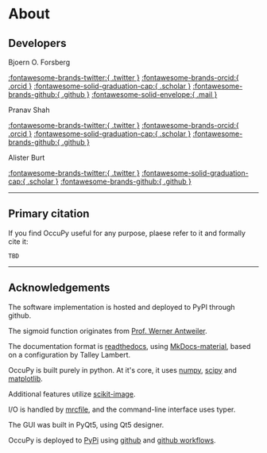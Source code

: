 # About 

## Developers

Bjoern O. Forsberg

<a href="https://twitter.com/bforsb" title="Bjoern on twitter">:fontawesome-brands-twitter:{ .twitter }</a>
<a href="https://orcid.org/0000-0002-6247-4063" title="Bjoern on ORCiD">:fontawesome-brands-orcid:{ .orcid }</a>
<a href="https://scholar.google.com/citations?user=8skHcycAAAAJ&hl=en" title="Bjoern on 
google scholar">:fontawesome-solid-graduation-cap:{ .scholar }</a>
<a href="https://github.com/bforsbe" title="Bjoern on github">:fontawesome-brands-github:{ .github }</a>
<a href="https://github.com/bforsbe" title="email Bjoern">:fontawesome-solid-envelope:{ .mail }</a>
<br>

Pranav Shah

<a href="https://twitter.com/proteincapsid" title="Pranav on twitter">:fontawesome-brands-twitter:{ .twitter }</a>
<a href="https://orcid.org/0000-0003-1212-904X" title="Pranav on ORCiD">:fontawesome-brands-orcid:{ .orcid }</a>
<a href="https://scholar.google.com/citations?user=2eLXZFsAAAAJ&hl=en&oi=sra" title="Pranav on 
google scholar">:fontawesome-solid-graduation-cap:{ .scholar }</a>
<a href="https://github.com/shahpnmlab" title="Pranav on github">:fontawesome-brands-github:{ .github }</a>
<br>

Alister Burt 

<a href="https://twitter.com/AlisterBurt" title="Alister on twitter">:fontawesome-brands-twitter:{ .twitter }</a>
<a href="https://scholar.google.com/citations?user=ERGSZbUAAAAJ&hl=en&oi=sra" title="Alister on 
google scholar">:fontawesome-solid-graduation-cap:{ .scholar }</a>
<a href="https://github.com/alisterburt"  title="Alister on github">:fontawesome-brands-github:{ .github }</a>

---

## Primary citation
If you find OccuPy useful for any purpose, plaese refer to it and formally cite it: 

```
TBD
```

---

## Acknowledgements  
The software implementation is hosted and deployed to PyPI through github. 

The sigmoid function originates from [Prof. Werner Antweiler](https://wernerantweiler.ca/blog.php?item=2018-11-03). 

The documentation format is [readthedocs](https://readthedocs.org/), using 
[MkDocs-material](https://squidfunk.github.io/mkdocs-material/), based on a configuration by Talley Lambert. 

OccuPy is built purely in python. At it's core, it uses [numpy](https://numpy.org/), [scipy](https://scipy.org/) and 
[matplotlib](https://matplotlib.org/). 

Additional features utilize [scikit-image](https://scikit-image.org/). 

I/O is handled by [mrcfile](https://mrcfile.readthedocs.io/en/latest/index.html), and the command-line interface uses typer. 

The GUI was built in PyQt5, using Qt5 designer. 

OccuPy is deployed to [PyPi](https://pypi.org/project/OccuPy/) using [github](https://github.com/) and [github 
workflows](https://docs.github.com/en/actions/using-workflows). 
